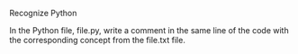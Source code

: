 Recognize Python

In the Python file, file.py, write a comment in the same line of the code with the corresponding concept from the file.txt file.